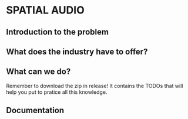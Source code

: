 # SPATIAL AUDIO </br>
## Introduction to the problem
## What does the industry have to offer?
## What can we do?

Remember to download the zip in release! It contains the TODOs that will help you put to pratice all this knowledge.
## Documentation



